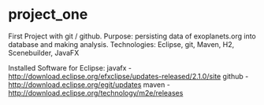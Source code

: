 # project_one
First Project with git / github. Purpose: persisting data of exoplanets.org into database and making analysis. Technologies: Eclipse, git, Maven, H2, Scenebuilder, JavaFX

Installed Software for Eclipse:
javafx - http://download.eclipse.org/efxclipse/updates-released/2.1.0/site
github - http://download.eclipse.org/egit/updates
maven - http://download.eclipse.org/technology/m2e/releases